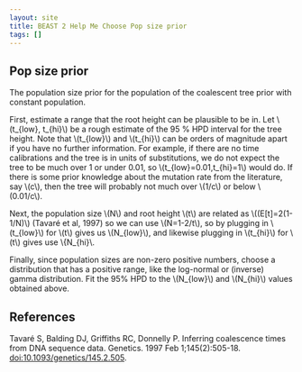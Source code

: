 ```yaml
---
layout: site
title: BEAST 2 Help Me Choose Pop size prior
tags: []
---
```


## Pop size prior

The population size prior for the population of the coalescent tree prior with constant population.

First, estimate a range that the root height can be plausible to be in.
Let \\(t_{low}, t_{hi}\\) be a rough estimate of the 95 % HPD interval for the tree height.
Note that \\(t_{low}\\) and \\(t_{hi}\\) can be orders of magnitude apart if you have no further information.
For example, if there are no time calibrations and the tree is in units of substitutions, we do not expect the tree to be much over 1 or under 0.01, so \\(t_{low}=0.01,t_{hi}=1\\) would do. If there is some prior knowledge about the mutation rate from the literature, say \\(c\\), then the tree will probably not much over \\(1/c\\) or below \\(0.01/c\\).

Next, the population size \\(N\\) and root height \\(t\\) are related as \\((E[t]=2(1-1/N)\\) (Tavaré et al, 1997) so we can use \\(N=1-2/t\\), so by plugging in \\(t_{low}\\) for \\(t\\) gives us \\(N_{low}\\), and likewise plugging in \\(t_{hi}\\) for \\(t\\) gives use \\{N_{hi}\\.


Finally, since population sizes are non-zero positive numbers, choose a distribution that has a positive range, like the log-normal or (inverse) gamma distribution.
Fit the 95% HPD to the \\(N_{low}\\) and \\(N_{hi}\\) values obtained above.





## References 

Tavaré S, Balding DJ, Griffiths RC, Donnelly P. Inferring coalescence times from DNA sequence data. Genetics. 1997 Feb 1;145(2):505-18. <a href="http://doi.org/10.1093/genetics/145.2.505">doi:10.1093/genetics/145.2.505</a>.